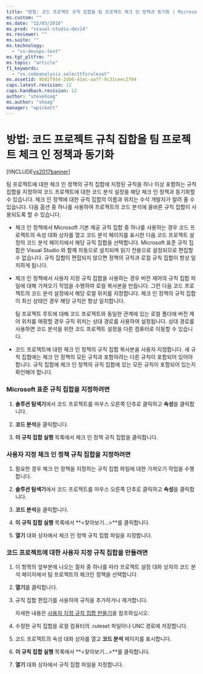 ```yaml
---
title: "방법: 코드 프로젝트 규칙 집합을 팀 프로젝트 체크 인 정책과 동기화 | Microsoft Docs"
ms.custom: ""
ms.date: "12/03/2016"
ms.prod: "visual-studio-dev14"
ms.reviewer: ""
ms.suite: ""
ms.technology: 
  - "vs-devops-test"
ms.tgt_pltfrm: ""
ms.topic: "article"
f1_keywords: 
  - "vs.codeanalysis.selecttfsruleset"
ms.assetid: 9b02f934-2db6-41ec-aaff-9c31ceec2f04
caps.latest.revision: 12
caps.handback.revision: 12
author: "stevehoag"
ms.author: "shoag"
manager: "wpickett"
---
```

# 방법: 코드 프로젝트 규칙 집합을 팀 프로젝트 체크 인 정책과 동기화
[!INCLUDE[vs2017banner](../code-quality/includes/vs2017banner.md)]

팀 프로젝트에 대한 체크 인 정책의 규칙 집합에 지정된 규칙을 하나 이상 포함하는 규칙 집합을 지정하여 코드 프로젝트에 대한 코드 분석 설정을 해당 체크 인 정책과 동기화할 수 있습니다.  체크 인 정책에 대한 규칙 집합의 이름과 위치는 수석 개발자가 알려 줄 수 있습니다.  다음 옵션 중 하나를 사용하여 프로젝트의 코드 분석에 올바른 규칙 집합이 사용되도록 할 수 있습니다.  
  
-   체크 인 정책에서 Microsoft 기본 제공 규칙 집합 중 하나를 사용하는 경우 코드 프로젝트의 속성 대화 상자를 열고 코드 분석 페이지를 표시한 다음 코드 프로젝트 설정의 코드 분석 페이지에서 해당 규칙 집합을 선택합니다.  Microsoft 표준 규칙 집합은 Visual Studio 와 함께 자동으로 설치되며 읽기 전용으로 설정되므로 편집할 수 없습니다.  규칙 집합이 편집되지 않으면 정책의 규칙과 로컬 규칙 집합이 항상 일치하게 됩니다.  
  
-   체크 인 정책에서 사용자 지정 규칙 집합을 사용하는 경우 버전 제어의 규칙 집합 파일에 대해 가져오기 작업을 수행하여 로컬 복사본을 만듭니다.  그런 다음 코드 프로젝트의 코드 분석 설정에서 해당 로컬 위치를 지정합니다.  체크 인 정책의 규칙 집합이 최신 상태인 경우 해당 규칙은 항상 일치합니다.  
  
     팀 프로젝트 루트에 대해 코드 프로젝트와 동일한 관계에 있는 로컬 폴더에 버전 제어 위치를 매핑할 경우 규칙 위치는 상대 경로를 사용하여 설정됩니다.  상대 경로를 사용하면 코드 분석을 위한 코드 프로젝트 설정을 다른 컴퓨터로 이동할 수 있습니다.  
  
-   코드 프로젝트에 대한 체크 인 정책의 규칙 집합 복사본을 사용자 지정합니다.  새 규칙 집합에는 체크 인 정책의 모든 규칙과 포함하려는 다른 규칙이 포함되어 있어야 합니다.  규칙 집합에 체크 인 정책의 규칙 집합에 있는 모든 규칙이 포함되어 있는지 확인해야 합니다.  
  
### Microsoft 표준 규칙 집합을 지정하려면  
  
1.  **솔루션 탐색기**에서 코드 프로젝트를 마우스 오른쪽 단추로 클릭하고 **속성**을 클릭합니다.  
  
2.  **코드 분석**을 클릭합니다.  
  
3.  **이 규칙 집합 실행** 목록에서 체크 인 정책 규칙 집합을 클릭합니다.  
  
### 사용자 지정 체크 인 정책 규칙 집합을 지정하려면  
  
1.  필요한 경우 체크 인 정책을 지정하는 규칙 집합 파일에 대한 가져오기 작업을 수행합니다.  
  
2.  **솔루션 탐색기**에서 코드 프로젝트를 마우스 오른쪽 단추로 클릭하고 **속성**을 클릭합니다.  
  
3.  **코드 분석**을 클릭합니다.  
  
4.  **이 규칙 집합 실행** 목록에서 **\<찾아보기...\>**를 클릭합니다.  
  
5.  **열기** 대화 상자에서 체크 인 정책 규칙 집합 파일을 지정합니다.  
  
### 코드 프로젝트에 대한 사용자 지정 규칙 집합을 만들려면  
  
1.  이 항목의 앞부분에 나오는 절차 중 하나를 따라 프로젝트 설정 대화 상자의 코드 분석 페이지에서 팀 프로젝트의 체크인 정책을 선택합니다.  
  
2.  **열기**를 클릭합니다.  
  
3.  규칙 집합 편집기를 사용하여 규칙을 추가하거나 제거합니다.  
  
     자세한 내용은 [사용자 지정 규칙 집합 만들기](../code-quality/creating-custom-code-analysis-rule-sets.md)을 참조하십시오.  
  
4.  수정한 규칙 집합을 로컬 컴퓨터의 .ruleset 파일이나 UNC 경로에 저장합니다.  
  
5.  코드 프로젝트의 속성 대화 상자를 열고 **코드 분석** 페이지를 표시합니다.  
  
6.  **이 규칙 집합 실행** 목록에서 **\<찾아보기...\>**를 클릭합니다.  
  
7.  **열기** 대화 상자에서 규칙 집합 파일을 지정합니다.
